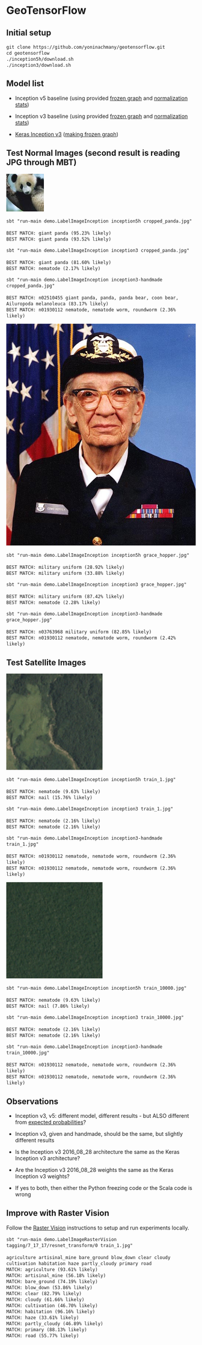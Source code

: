 GeoTensorFlow
=======================

## Initial setup

```console
git clone https://github.com/yoninachmany/geotensorflow.git
cd geotensorflow
./inception5h/download.sh
./inception3/download.sh
```

## Model list

* Inception v5 baseline (using provided [frozen graph](https://github.com/tensorflow/tensorflow/blob/r1.2/tensorflow/java/src/main/java/org/tensorflow/examples/LabelImage.java#L37) and [normalization stats](https://github.com/tensorflow/tensorflow/blob/r1.2/tensorflow/java/src/main/java/org/tensorflow/examples/LabelImage.java#L85-L86))

* Inception v3 baseline (using provided [frozen graph](https://www.tensorflow.org/tutorials/image_recognition#usage_with_the_c_api) and [normalization stats](https://github.com/tensorflow/tensorflow/blob/r1.2/tensorflow/java/src/main/java/org/tensorflow/examples/LabelImage.java#L85-L86))

* [Keras Inception v3](https://keras.io/applications/#inceptionv3) ([making frozen graph](https://github.com/yoninachmany/geotensorflow/blob/master/inception3-homemade/Raster%2BVision%2Bmodel%2Bto%2BTensorFlow%2Bprotobuf.ipynb)) 

## Test Normal Images (second result is reading JPG through MBT)

![cropped panda](cropped_panda.jpg)

```console
sbt "run-main demo.LabelImageInception inception5h cropped_panda.jpg"

BEST MATCH: giant panda (95.23% likely)
BEST MATCH: giant panda (93.52% likely)
```

```console
sbt "run-main demo.LabelImageInception inception3 cropped_panda.jpg"

BEST MATCH: giant panda (81.60% likely)
BEST MATCH: nematode (2.17% likely)
```

```console
sbt "run-main demo.LabelImageInception inception3-handmade cropped_panda.jpg"

BEST MATCH: n02510455 giant panda, panda, panda bear, coon bear, Ailuropoda melanoleuca (83.17% likely)
BEST MATCH: n01930112 nematode, nematode worm, roundworm (2.36% likely)
```

![grace hopper](grace_hopper.jpg)

```console
sbt "run-main demo.LabelImageInception inception5h grace_hopper.jpg"

BEST MATCH: military uniform (28.92% likely)
BEST MATCH: military uniform (33.88% likely)
```

```console
sbt "run-main demo.LabelImageInception inception3 grace_hopper.jpg"

BEST MATCH: military uniform (87.42% likely)
BEST MATCH: nematode (2.28% likely)
```

```console
sbt "run-main demo.LabelImageInception inception3-handmade grace_hopper.jpg"

BEST MATCH: n03763968 military uniform (82.85% likely)
BEST MATCH: n01930112 nematode, nematode worm, roundworm (2.42% likely)
```

## Test Satellite Images

![train 1](train_1.jpg)

```console
sbt "run-main demo.LabelImageInception inception5h train_1.jpg"

BEST MATCH: nematode (9.63% likely)
BEST MATCH: nail (15.76% likely)
```

```console
sbt "run-main demo.LabelImageInception inception3 train_1.jpg"

BEST MATCH: nematode (2.16% likely)
BEST MATCH: nematode (2.16% likely)
```

```console
sbt "run-main demo.LabelImageInception inception3-handmade train_1.jpg"

BEST MATCH: n01930112 nematode, nematode worm, roundworm (2.36% likely)
BEST MATCH: n01930112 nematode, nematode worm, roundworm (2.36% likely)
```

![train 10000](train_10000.jpg)

```console
sbt "run-main demo.LabelImageInception inception5h train_10000.jpg"

BEST MATCH: nematode (9.63% likely)
BEST MATCH: nail (7.86% likely)
```

```console
sbt "run-main demo.LabelImageInception inception3 train_10000.jpg"

BEST MATCH: nematode (2.16% likely)
BEST MATCH: nematode (2.16% likely)
```

```console
sbt "run-main demo.LabelImageInception inception3-handmade train_10000.jpg"

BEST MATCH: n01930112 nematode, nematode worm, roundworm (2.36% likely)
BEST MATCH: n01930112 nematode, nematode worm, roundworm (2.36% likely)
```

## Observations

* Inception v3, v5: different model, different results - but ALSO different from [expected probabilities](https://www.tensorflow.org/tutorials/image_recognition#usage_with_the_c_api)?

* Inception v3, given and handmade, should be the same, but slightly different results

* Is the Inception v3 2016_08_28 architecture the same as the Keras Inception v3 architecture?

* Are the Inception v3 2016_08_28 weights the same as the Keras Inception v3 weights?

* If yes to both, then either the Python freezing code or the Scala code is wrong

## Improve with Raster Vision

Follow the [Raster Vision](https://github.com/azavea/raster-vision) instructions to setup and run experiments locally.

```console
sbt "run-main demo.LabelImageRasterVision tagging/7_17_17/resnet_transform/0 train_1.jpg"

agriculture artisinal_mine bare_ground blow_down clear cloudy cultivation habitation haze partly_cloudy primary road 
MATCH: agriculture (93.61% likely)
MATCH: artisinal_mine (56.18% likely)
MATCH: bare_ground (74.19% likely)
MATCH: blow_down (53.86% likely)
MATCH: clear (82.79% likely)
MATCH: cloudy (61.66% likely)
MATCH: cultivation (46.70% likely)
MATCH: habitation (96.16% likely)
MATCH: haze (33.61% likely)
MATCH: partly_cloudy (46.89% likely)
MATCH: primary (88.13% likely)
MATCH: road (55.77% likely)
```
